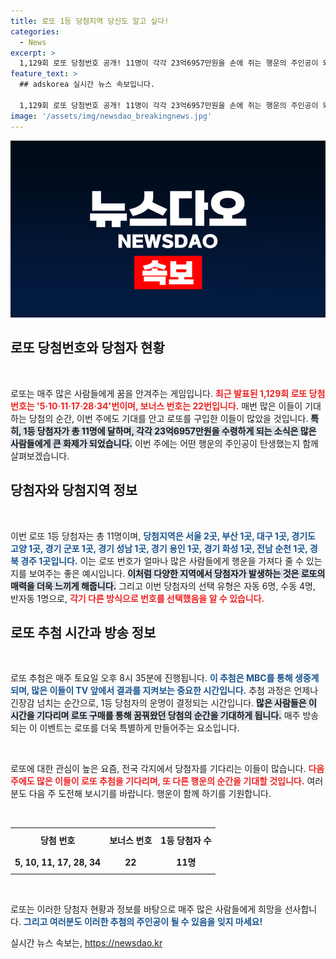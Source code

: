 ```yaml
---
title: 로또 1등 당첨지역 당신도 알고 싶다!
categories:
  - News
excerpt: >
  1,129회 로또 당첨번호 공개! 11명이 각각 23억6957만원을 손에 쥐는 행운의 주인공이 되었다. 서울부터 경주까지, 어디서 당첨됐는지 확인해보세요!
feature_text: >
  ## adskorea 실시간 뉴스 속보입니다.

  1,129회 로또 당첨번호 공개! 11명이 각각 23억6957만원을 손에 쥐는 행운의 주인공이 되었다. 서울부터 경주까지, 어디서 당첨됐는지 확인해보세요!
image: '/assets/img/newsdao_breakingnews.jpg'
---
```


<p><img src="/assets/img/newsdao_breakingnews.jpg" alt="adskorea 속보" /></p>

<h2 data-ke-size="size26">로또 당첨번호와 당첨자 현황</h2>

<p data-ke-size="size16">&nbsp;</p>

<p>로또는 매주 많은 사람들에게 꿈을 안겨주는 게임입니다. <b><span style="color: #ee2323;">최근 발표된 1,129회 로또 당첨번호는 '5·10·11·17·28·34'번이며, 보너스 번호는 22번입니다.</span></b> 매번 많은 이들이 기대하는 당첨의 순간, 이번 주에도 기대를 안고 로또를 구입한 이들이 많았을 것입니다. <b><span style="background-color: #21538527;">특히, 1등 당첨자가 총 11명에 달하며, 각각 23억6957만원을 수령하게 되는 소식은 많은 사람들에게 큰 화제가 되었습니다.</span></b> 이번 주에는 어떤 행운의 주인공이 탄생했는지 함께 살펴보겠습니다.</p>

<h2 data-ke-size="size26">당첨자와 당첨지역 정보</h2>

<p data-ke-size="size16">&nbsp;</p>

<p>이번 로또 1등 당첨자는 총 11명이며, <b><span style="color: #1a5490;">당첨지역은 서울 2곳, 부산 1곳, 대구 1곳, 경기도 고양 1곳, 경기 군포 1곳, 경기 성남 1곳, 경기 용인 1곳, 경기 화성 1곳, 전남 순천 1곳, 경북 경주 1곳입니다.</span></b> 이는 로또 번호가 얼마나 많은 사람들에게 행운을 가져다 줄 수 있는지를 보여주는 좋은 예시입니다. <b><span style="background-color: #21538527;">이처럼 다양한 지역에서 당첨자가 발생하는 것은 로또의 매력을 더욱 느끼게 해줍니다.</span></b> 그리고 이번 당첨자의 선택 유형은 자동 6명, 수동 4명, 반자동 1명으로, <b><span style="color: #ee2323;">각기 다른 방식으로 번호를 선택했음을 알 수 있습니다.</span></b></p>

<h2 data-ke-size="size26">로또 추첨 시간과 방송 정보</h2>

<p data-ke-size="size16">&nbsp;</p>

<p>로또 추첨은 매주 토요일 오후 8시 35분에 진행됩니다. <b><span style="color: #1a5490;">이 추첨은 MBC를 통해 생중계되며, 많은 이들이 TV 앞에서 결과를 지켜보는 중요한 시간입니다.</span></b> 추첨 과정은 언제나 긴장감 넘치는 순간으로, 1등 당첨자의 운명이 결정되는 시간입니다. <b><span style="background-color: #21538527;">많은 사람들은 이 시간을 기다리며 로또 구매를 통해 꿈꿔왔던 당첨의 순간을 기대하게 됩니다.</span></b> 매주 방송되는 이 이벤트는 로또를 더욱 특별하게 만들어주는 요소입니다.</p>

<p data-ke-size="size16">&nbsp;</p>

<p>로또에 대한 관심이 높은 요즘, 전국 각지에서 당첨자를 기다리는 이들이 많습니다. <b><span style="color: #ee2323;">다음 주에도 많은 이들이 로또 추첨을 기다리며, 또 다른 행운의 순간을 기대할 것입니다.</span></b> 여러분도 다음 주 도전해 보시기를 바랍니다. 행운이 함께 하기를 기원합니다. </p>

<p data-ke-size="size16">&nbsp;</p>

<table style="width: 100%; border-collapse: collapse;">
<tr><th style="text-align: center; height: 30px;"><b>당첨 번호</b></th><th style="text-align: center; height: 30px;"><b>보너스 번호</b></th><th style="text-align: center; height: 30px;"><b>1등 당첨자 수</b></th></tr>
<tr><td style="text-align: center; height: 30px;"><b>5, 10, 11, 17, 28, 34</b></td><td style="text-align: center; height: 30px;"><b>22</b></td><td style="text-align: center; height: 30px;"><b>11명</b></td></tr>
</table>

<p data-ke-size="size16">&nbsp;</p>

<p>로또는 이러한 당첨자 현황과 정보를 바탕으로 매주 많은 사람들에게 희망을 선사합니다. <b><span style="color: #1a5490;">그리고 여러분도 이러한 추첨의 주인공이 될 수 있음을 잊지 마세요!</span></b></p>
실시간 뉴스 속보는, <a href="https://newsdao.kr" rel="dofollow">https://newsdao.kr</a>


